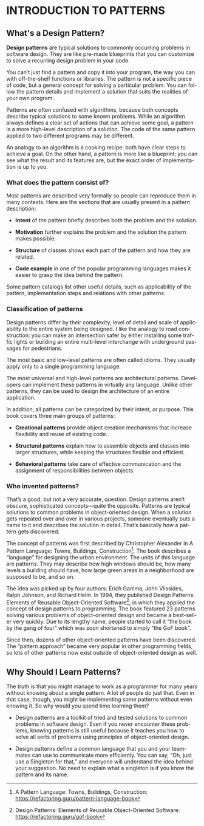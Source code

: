 # INTRODUCTION TO PATTERNS

## What's a Design Pattern?


**Design pat­terns** are typ­i­cal solu­tions to com­mon­ly occur­ring prob­lems in soft­ware design. They are like pre-made blue­prints that you can cus­tomize to solve a recur­ring design prob­lem in your code.

You can’t just find a pat­tern and copy it into your pro­gram, the way you can with off-the-shelf func­tions or libraries. The pat­tern is not a spe­cif­ic piece of code, but a gen­er­al con­cept for solv­ing a par­tic­u­lar prob­lem. You can fol­low the pat­tern details and imple­ment a solu­tion that suits the real­i­ties of your own program.

Pat­terns are often con­fused with algo­rithms, because both con­cepts describe typ­i­cal solu­tions to some known prob­lems. While an algo­rithm always defines a clear set of actions that can achieve some goal, a pat­tern is a more high-level descrip­tion of a solu­tion. The code of the same pat­tern applied to two dif­fer­ent pro­grams may be different.

An anal­o­gy to an algo­rithm is a cook­ing recipe: both have clear steps to achieve a goal. On the other hand, a pat­tern is more like a blue­print: you can see what the result and its fea­tures are, but the exact order of imple­men­ta­tion is up to you.

### What does the pat­tern con­sist of?


Most pat­terns are described very for­mal­ly so peo­ple can repro­duce them in many con­texts. Here are the sec­tions that are usu­al­ly present in a pat­tern description:


- **Intent** of the pat­tern briefly describes both the prob­lem and the solution.

- **Moti­va­tion** fur­ther explains the prob­lem and the solu­tion the pat­tern makes possible.

- **Struc­ture** of class­es shows each part of the pat­tern and how they are related.

- **Code exam­ple** in one of the pop­u­lar pro­gram­ming lan­guages makes it eas­i­er to grasp the idea behind the pattern.

Some pat­tern cat­a­logs list other use­ful details, such as applic­a­bil­i­ty of the pat­tern, imple­men­ta­tion steps and rela­tions with other patterns.

### Clas­si­fi­ca­tion of pat­terns

Design pat­terns dif­fer by their com­plex­i­ty, level of detail and scale of applic­a­bil­i­ty to the entire sys­tem being designed. I like the anal­o­gy to road con­struc­tion: you can make an inter­sec­tion safer by either installing some traf­fic lights or build­ing an entire multi-level inter­change with under­ground pas­sages for pedestrians.

The most basic and low-level pat­terns are often called idioms. They usu­al­ly apply only to a sin­gle pro­gram­ming language.

The most uni­ver­sal and high-level pat­terns are archi­tec­tur­al pat­terns. Devel­op­ers can imple­ment these pat­terns in vir­tu­al­ly any lan­guage. Unlike other pat­terns, they can be used to design the archi­tec­ture of an entire application.

In addi­tion, all pat­terns can be cat­e­go­rized by their intent, or pur­pose. This book cov­ers three main groups of patterns:

- **Cre­ation­al pat­terns** pro­vide object cre­ation mech­a­nisms that increase flex­i­bil­i­ty and reuse of exist­ing code.

- **Struc­tur­al pat­terns** explain how to assem­ble objects and class­es into larg­er struc­tures, while keep­ing the struc­tures flex­i­ble and efficient.

- **Behav­ioral pat­terns** take care of effec­tive com­mu­ni­ca­tion and the assign­ment of respon­si­bil­i­ties between objects.

### Who invent­ed pat­terns?

That’s a good, but not a very accu­rate, ques­tion. Design pat­terns aren’t obscure, sophis­ti­cat­ed con­cepts—quite the oppo­site. Pat­terns are typ­i­cal solu­tions to com­mon prob­lems in object-ori­ent­ed design. When a solu­tion gets repeat­ed over and over in var­i­ous projects, some­one even­tu­al­ly puts a name to it and describes the solu­tion in detail. That’s basi­cal­ly how a pat­tern gets discovered.

The con­cept of pat­terns was first described by Christo­pher Alexan­der in A Pat­tern Lan­guage: Towns, Build­ings, Con­struc­tion[^1]. The book describes a “lan­guage” for design­ing the urban envi­ron­ment. The units of this lan­guage are pat­terns. They may describe how high win­dows should be, how many lev­els a build­ing should have, how large green areas in a neigh­bor­hood are sup­posed to be, and so on.

The idea was picked up by four authors: Erich Gamma, John Vlis­sides, Ralph John­son, and Richard Helm. In 1994, they pub­lished Design Pat­terns: Ele­ments of Reusable Object-Ori­ent­ed Soft­ware[^2], in which they applied the con­cept of design pat­terns to pro­gram­ming. The book fea­tured 23 pat­terns solv­ing var­i­ous prob­lems of object-ori­ent­ed design and became a best-sell­er very quick­ly. Due to its lengthy name, peo­ple start­ed to call it “the book by the gang of four” which was soon short­ened to sim­ply “the GoF book”.

Since then, dozens of other object-ori­ent­ed pat­terns have been dis­cov­ered. The “pat­tern approach” became very pop­u­lar in other pro­gram­ming fields, so lots of other pat­terns now exist out­side of object-ori­ent­ed design as well.

## Why Should I Learn Patterns?


The truth is that you might man­age to work as a pro­gram­mer for many years with­out know­ing about a sin­gle pat­tern. A lot of peo­ple do just that. Even in that case, though, you might be imple­ment­ing some pat­terns with­out even know­ing it. So why would you spend time learn­ing them?

- Design pat­terns are a toolk­it of tried and test­ed solu­tions to com­mon prob­lems in soft­ware design. Even if you never encounter these prob­lems, know­ing pat­terns is still use­ful because it teach­es you how to solve all sorts of prob­lems using prin­ci­ples of object-ori­ent­ed design.

- Design pat­terns define a com­mon lan­guage that you and your team­mates can use to com­mu­ni­cate more effi­cient­ly. You can say, “Oh, just use a Sin­gle­ton for that,” and every­one will under­stand the idea behind your sug­ges­tion. No need to explain what a sin­gle­ton is if you know the pat­tern and its name.


[^1]: A Pattern Language: Towns, Buildings, Construction: https://refactoring.guru/pattern-language-book
[^2]: Design Patterns: Elements of Reusable Object-Oriented Software: https://refactoring.guru/gof-book